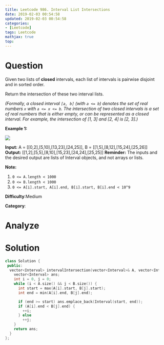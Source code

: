 ```yaml
---
title: Leetcode 986. Interval List Intersections
date: 2019-02-03 00:54:58
updated: 2019-02-03 00:54:58
categories: 
- [Leetcode]
tags: Leetcode
mathjax: true
top:
---
```


# Question

Given two lists of  **closed**  intervals, each list of intervals is pairwise disjoint and in sorted order.

Return the intersection of these two interval lists.

_(Formally, a closed interval  `[a, b]`  (with  `a <= b`) denotes the set of real numbers  `x`  with  `a <= x <= b`. The intersection of two closed intervals is a set of real numbers that is either empty, or can be represented as a closed interval. For example, the intersection of [1, 3] and [2, 4] is [2, 3].)_

**Example 1:**

**![](https://assets.leetcode.com/uploads/2019/01/30/interval1.png)**

**Input:** A = [[0,2],[5,10],[13,23],[24,25]], B = [[1,5],[8,12],[15,24],[25,26]]
**Output:** [[1,2],[5,5],[8,10],[15,23],[24,24],[25,25]]
**Reminder:** The inputs and the desired output are lists of Interval objects, and not arrays or lists.

**Note:**

1. `0 <= A.length < 1000`
2. `0 <= B.length < 1000`
3. `0 <= A[i].start, A[i].end, B[i].start, B[i].end < 10^9`

**Difficulty**:Medium

**Category**:

<!-- more -->

# Analyze

# Solution

```cpp
class Solution {
 public:
  vector<Interval> intervalIntersection(vector<Interval>& A, vector<Interval>& B) {
    vector<Interval> ans;
    int i = 0, j = 0;
    while (i < A.size() && j < B.size()) {
      int start = max(A[i].start, B[j].start);
      int end = min(A[i].end, B[j].end);

      if (end >= start) ans.emplace_back(Interval(start, end));
      if (A[i].end < B[j].end) {
        ++i;
      } else
        ++j;
    }
    return ans;
  }
};
```